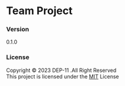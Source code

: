# Team Project

### Version
0.1.0

### License
Copyright &copy; 2023 DEP-11 .All Right Reserved <br>
This project is licensed under the [MIT](LICENSE.txt) License